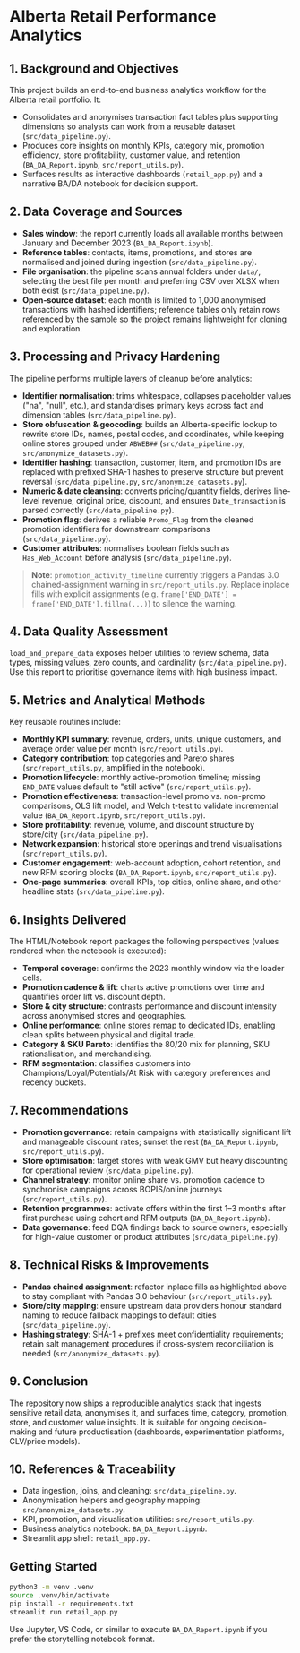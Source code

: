 # Alberta Retail Performance Analytics

## 1. Background and Objectives
This project builds an end-to-end business analytics workflow for the Alberta retail portfolio. It:
- Consolidates and anonymises transaction fact tables plus supporting dimensions so analysts can work from a reusable dataset (`src/data_pipeline.py`).
- Produces core insights on monthly KPIs, category mix, promotion efficiency, store profitability, customer value, and retention (`BA_DA_Report.ipynb`, `src/report_utils.py`).
- Surfaces results as interactive dashboards (`retail_app.py`) and a narrative BA/DA notebook for decision support.

## 2. Data Coverage and Sources
- **Sales window**: the report currently loads all available months between January and December 2023 (`BA_DA_Report.ipynb`).
- **Reference tables**: contacts, items, promotions, and stores are normalised and joined during ingestion (`src/data_pipeline.py`).
- **File organisation**: the pipeline scans annual folders under `data/`, selecting the best file per month and preferring CSV over XLSX when both exist (`src/data_pipeline.py`).
- **Open-source dataset**: each month is limited to 1,000 anonymised transactions with hashed identifiers; reference tables only retain rows referenced by the sample so the project remains lightweight for cloning and exploration.

## 3. Processing and Privacy Hardening
The pipeline performs multiple layers of cleanup before analytics:
- **Identifier normalisation**: trims whitespace, collapses placeholder values ("na", "null", etc.), and standardises primary keys across fact and dimension tables (`src/data_pipeline.py`).
- **Store obfuscation & geocoding**: builds an Alberta-specific lookup to rewrite store IDs, names, postal codes, and coordinates, while keeping online stores grouped under `ABWEB##` (`src/data_pipeline.py`, `src/anonymize_datasets.py`).
- **Identifier hashing**: transaction, customer, item, and promotion IDs are replaced with prefixed SHA-1 hashes to preserve structure but prevent reversal (`src/data_pipeline.py`, `src/anonymize_datasets.py`).
- **Numeric & date cleansing**: converts pricing/quantity fields, derives line-level revenue, original price, discount, and ensures `Date_transaction` is parsed correctly (`src/data_pipeline.py`).
- **Promotion flag**: derives a reliable `Promo_Flag` from the cleaned promotion identifiers for downstream comparisons (`src/data_pipeline.py`).
- **Customer attributes**: normalises boolean fields such as `Has_Web_Account` before analysis (`src/data_pipeline.py`).

> **Note**: `promotion_activity_timeline` currently triggers a Pandas 3.0 chained-assignment warning in `src/report_utils.py`. Replace inplace fills with explicit assignments (e.g. `frame['END_DATE'] = frame['END_DATE'].fillna(...)`) to silence the warning.

## 4. Data Quality Assessment
`load_and_prepare_data` exposes helper utilities to review schema, data types, missing values, zero counts, and cardinality (`src/data_pipeline.py`). Use this report to prioritise governance items with high business impact.

## 5. Metrics and Analytical Methods
Key reusable routines include:
- **Monthly KPI summary**: revenue, orders, units, unique customers, and average order value per month (`src/report_utils.py`).
- **Category contribution**: top categories and Pareto shares (`src/report_utils.py`, amplified in the notebook).
- **Promotion lifecycle**: monthly active-promotion timeline; missing `END_DATE` values default to "still active" (`src/report_utils.py`).
- **Promotion effectiveness**: transaction-level promo vs. non-promo comparisons, OLS lift model, and Welch t-test to validate incremental value (`BA_DA_Report.ipynb`, `src/report_utils.py`).
- **Store profitability**: revenue, volume, and discount structure by store/city (`src/data_pipeline.py`).
- **Network expansion**: historical store openings and trend visualisations (`src/report_utils.py`).
- **Customer engagement**: web-account adoption, cohort retention, and new RFM scoring blocks (`BA_DA_Report.ipynb`, `src/report_utils.py`).
- **One-page summaries**: overall KPIs, top cities, online share, and other headline stats (`src/data_pipeline.py`).

## 6. Insights Delivered
The HTML/Notebook report packages the following perspectives (values rendered when the notebook is executed):
- **Temporal coverage**: confirms the 2023 monthly window via the loader cells.
- **Promotion cadence & lift**: charts active promotions over time and quantifies order lift vs. discount depth.
- **Store & city structure**: contrasts performance and discount intensity across anonymised stores and geographies.
- **Online performance**: online stores remap to dedicated IDs, enabling clean splits between physical and digital trade.
- **Category & SKU Pareto**: identifies the 80/20 mix for planning, SKU rationalisation, and merchandising.
- **RFM segmentation**: classifies customers into Champions/Loyal/Potentials/At Risk with category preferences and recency buckets.

## 7. Recommendations
- **Promotion governance**: retain campaigns with statistically significant lift and manageable discount rates; sunset the rest (`BA_DA_Report.ipynb`, `src/report_utils.py`).
- **Store optimisation**: target stores with weak GMV but heavy discounting for operational review (`src/data_pipeline.py`).
- **Channel strategy**: monitor online share vs. promotion cadence to synchronise campaigns across BOPIS/online journeys (`src/report_utils.py`).
- **Retention programmes**: activate offers within the first 1–3 months after first purchase using cohort and RFM outputs (`BA_DA_Report.ipynb`).
- **Data governance**: feed DQA findings back to source owners, especially for high-value customer or product attributes (`src/data_pipeline.py`).

## 8. Technical Risks & Improvements
- **Pandas chained assignment**: refactor inplace fills as highlighted above to stay compliant with Pandas 3.0 behaviour (`src/report_utils.py`).
- **Store/city mapping**: ensure upstream data providers honour standard naming to reduce fallback mappings to default cities (`src/data_pipeline.py`).
- **Hashing strategy**: SHA-1 + prefixes meet confidentiality requirements; retain salt management procedures if cross-system reconciliation is needed (`src/anonymize_datasets.py`).

## 9. Conclusion
The repository now ships a reproducible analytics stack that ingests sensitive retail data, anonymises it, and surfaces time, category, promotion, store, and customer value insights. It is suitable for ongoing decision-making and future productisation (dashboards, experimentation platforms, CLV/price models).

## 10. References & Traceability
- Data ingestion, joins, and cleaning: `src/data_pipeline.py`.
- Anonymisation helpers and geography mapping: `src/anonymize_datasets.py`.
- KPI, promotion, and visualisation utilities: `src/report_utils.py`.
- Business analytics notebook: `BA_DA_Report.ipynb`.
- Streamlit app shell: `retail_app.py`.

## Getting Started
```bash
python3 -m venv .venv
source .venv/bin/activate
pip install -r requirements.txt
streamlit run retail_app.py
```
Use Jupyter, VS Code, or similar to execute `BA_DA_Report.ipynb` if you prefer the storytelling notebook format.
